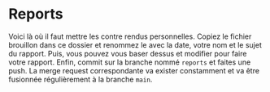 # Reports

Voici là où il faut mettre les contre rendus personnelles. Copiez le fichier brouillon dans ce dossier et renommez le avec la date, votre nom et le sujet du rapport. Puis, vous pouvez vous baser dessus et modifier pour faire votre rapport. Enfin, commit sur la branche nommé `reports` et faites une push. La merge request correspondante va exister constamment et va être fusionnée régulièrement à la branche `main`.

